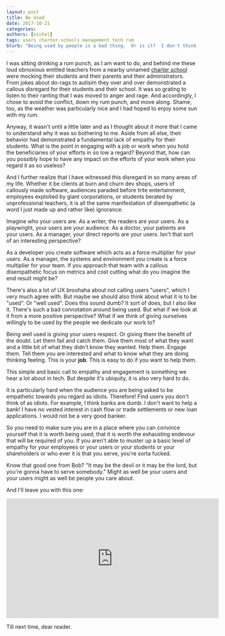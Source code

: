 ```yaml
---
layout: post
title: Be Used
date: 2017-10-21
categories:
authors: [nichol]
tags: users charter-schools management tech rum
blurb: "Being used by people is a bad thing.  Or is it?  I don't think it is.  Maybe it's just another way to think about how to be the most useful you can be?"
---
```


I was sitting drinking a rum punch, as I am want to do, and behind me these loud obnoxious entitled teachers from a nearby unnamed [charter school](http://www.generationschools.org/) were mocking their students and their parents and their administrators. From jokes about do-rags to autisim they over and over demonstrated a callous disregard for their students and their school. It was so grating to listen to their ranting that I was moved to anger and rage.  And accordingly, I chose to avoid the conflict, down my rum punch, and move along. Shame, too, as the weather was particularly nice and I had hoped to enjoy some sun with my rum.

Anyway, it wasn't until a little later and as I thought about it more that I came to understand why it was so bothering to me. Aside from all else, their behavior had demonstrated a fundamental lack of empathy for their students. What is the point in engaging with a job or work when you hold the beneficiaries of your efforts in so low a regard? Beyond that, how can you possibly hope to have any impact on the efforts of your work when you regard it as so useless?

And I further realize that I have witnessed this disregard in so many areas of my life. Whether it be clients at burn and churn dev shops, users of callously made software, audiences paraded before trite entertainment, employees exploited by giant corporations, or students berated by unprofessional teachers, it is all the same manifestation of disempathetic (a word I just made up and rather like) ignorance.

Imagine who your users are.  As a writer, the readers are your users. As a playwright, your users are your audience.  As a doctor, your patients are your users.  As a manager, your direct reports are your users.  Isn't that sort of an interesting perspective?

As a developer you create software which acts as a force multiplier for your users. As a manager, the systems and environment you create is a force multiplier for your team. If you approach that team with a callous disempathetic focus on metrics and cost cutting what do you imagine the end result might be?

There's also a lot of UX broohaha about not calling users "users", which I very much agree with.  But maybe we should also think about what it is to be "used".  Or "well used".  Does this sound dumb?  It sort of does, but I also like it.  There's such a bad connotation around being used.  But what if we look at it from a more positive perspective?  What if we think of giving ourselves willingly to be used by the people we dedicate our work to?

Being well used is giving your users respect.  Or giving them the benefit of the doubt. Let them fail and catch them. Give them most of what they want and a little bit of what they didn't know they wanted. Help them. Engage them. Tell them you are interested and what to know what they are doing thinking feeling. This is your **job**.  This is easy to do if you want to help them.

This simple and basic call to empathy and engagement is something we hear a lot about in tech. But despite it's ubiquity, it is also very hard to do.

It is particularly hard when the audience you are being asked to be empathetic towards you regard as idiots. Therefore! Find users you don't think of as idiots. For example, I think banks are dumb. I don't want to help a bank! I have no vested interest in cash flow or trade settlements or new loan applications.  I would not be a very good banker.

So you need to make sure you are in a place where you can convince yourself that it is worth being used; that it is worth the exhausting endevour that will be required of you.  If you aren't able to muster up a basic level of empathy for your employees or your users or your students or your shareholders or who ever it is that you serve, you're sorta fucked.

Know that good one from Bob?  "It may be the devil or it may be the lord, but you're gonna have to serve somebody."  Might as well be your users and your users might as well be people you care about.

And I'll leave you with this one:

<iframe width="560" height="315" src="https://www.youtube.com/embed/wC10VWDTzmU?si=A0Gh7Xpb-A8IeKZY" title="YouTube video player" frameborder="0" allow="accelerometer; autoplay; clipboard-write; encrypted-media; gyroscope; picture-in-picture; web-share" referrerpolicy="strict-origin-when-cross-origin" allowfullscreen></iframe>

Till next time, dear reader.
